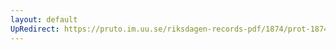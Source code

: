 ```yaml
---
layout: default
UpRedirect: https://pruto.im.uu.se/riksdagen-records-pdf/1874/prot-1874--ak--502/prot-1874--ak--502_000.pdf
---
```

